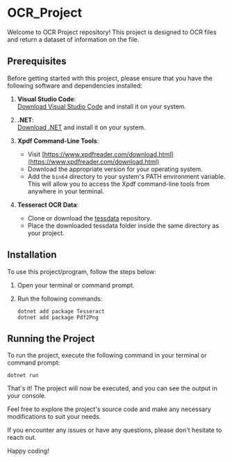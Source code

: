 # OCR_Project

Welcome to OCR Project repository! This project is designed to OCR files and return a dataset of information on the file.

## Prerequisites

Before getting started with this project, please ensure that you have the following software and dependencies installed:

1. **Visual Studio Code**:  
   [Download Visual Studio Code](https://code.visualstudio.com/download) and install it on your system.

2. **.NET**:  
   [Download .NET](https://dotnet.microsoft.com/download) and install it on your system.

3. **Xpdf Command-Line Tools**:  
   - Visit [https://www.xpdfreader.com/download.html](https://www.xpdfreader.com/download.html)
   - Download the appropriate version for your operating system.
   - Add the `bin64` directory to your system's PATH environment variable. This will allow you to access the Xpdf command-line tools from anywhere in your terminal.

4. **Tesseract OCR Data**:  
   - Clone or download the [tessdata](https://github.com/tesseract-ocr/tessdata) repository.
   - Place the downloaded tessdata folder inside the same directory as your project.

## Installation

To use this project/program, follow the steps below:

1. Open your terminal or command prompt.

2. Run the following commands:

   ```shell
   dotnet add package Tesseract
   dotnet add package Pdf2Png
   ```

## Running the Project

To run the project, execute the following command in your terminal or command prompt:

```shell
dotnet run
```

That's it! The project will now be executed, and you can see the output in your console.

Feel free to explore the project's source code and make any necessary modifications to suit your needs.

If you encounter any issues or have any questions, please don't hesitate to reach out.

Happy coding!
